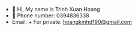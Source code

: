 - 👋 Hi, My name is Trinh Xuan Hoang
- 💞️ Phone number: 0394836338
- Email:
      + For private: hoangkmhd190@gmail.com

<!---
RamseyTrinh/RamseyTrinh is a ✨ special ✨ repository because its `README.md` (this file) appears on your GitHub profile.
You can click the Preview link to take a look at your changes.
--->
